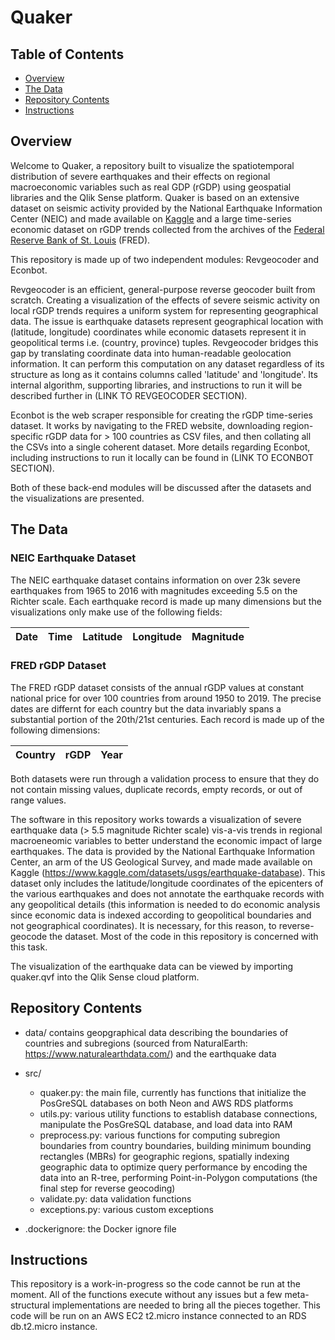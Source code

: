 # Quaker

## Table of Contents
- [Overview](#overview)
- [The Data](#the-data)
- [Repository Contents](#repository-contents)
- [Instructions](#instructions)

## Overview
Welcome to Quaker, a repository built to visualize the spatiotemporal distribution of severe earthquakes and their effects on regional macroeconomic variables such as real GDP (rGDP) using geospatial libraries and the Qlik Sense platform. Quaker is based on an extensive dataset on seismic activity provided by the National Earthquake Information Center (NEIC) and made available on [Kaggle](https://www.kaggle.com/datasets/usgs/earthquake-database) and a large time-series economic dataset on rGDP trends collected from the archives of the [Federal Reserve Bank of St. Louis](https://fred.stlouisfed.org/) (FRED). 

This repository is made up of two independent modules: Revgeocoder and Econbot. 

Revgeocoder is an efficient, general-purpose reverse geocoder built from scratch. Creating a visualization of the effects of severe seismic activity on local rGDP trends requires a uniform system for representing geographical data. The issue is earthquake datasets represent geographical location with (latitude, longitude) coordinates while economic datasets represent it in geopolitical terms i.e. (country, province) tuples. Revgeocoder bridges this gap by translating coordinate data into human-readable geolocation information. It can perform this computation on any dataset regardless of its structure as long as it contains columns called 'latitude' and 'longitude'. Its internal algorithm, supporting libraries, and instructions to run it will be described further in (LINK TO REVGEOCODER SECTION).

Econbot is the web scraper responsible for creating the rGDP time-series dataset. It works by navigating to the FRED website, downloading region-specific rGDP data for > 100 countries as CSV files, and then collating all the CSVs into a single coherent dataset. More details regarding Econbot, including instructions to run it locally can be found in (LINK TO ECONBOT SECTION).

Both of these back-end modules will be discussed after the datasets and the visualizations are presented.


## The Data

### NEIC Earthquake Dataset
The NEIC earthquake dataset contains information on over 23k severe earthquakes from 1965 to 2016 with magnitudes exceeding 5.5 on the Richter scale. Each earthquake record is made up many dimensions but the visualizations only make use of the following fields:

| Date | Time | Latitude | Longitude | Magnitude |
| ---- | ---- | -------- | --------- | --------- |


### FRED rGDP Dataset
The FRED rGDP dataset consists of the annual rGDP values at constant national price for over 100 countries from around 1950 to 2019. The precise dates are differnt for each country but the data invariably spans a substantial portion of the 20th/21st centuries. Each record is made up of the following dimensions:

| Country | rGDP | Year | 
| ---- | ---- | ------- |


Both datasets were run through a validation process to ensure that they do not contain missing values, duplicate records, empty records, or out of range values. 




The software in this repository works towards a visualization of severe earthquake data (> 5.5 magnitude Richter scale) vis-a-vis trends in regional macroeneomic variables to better understand the economic impact of large earthquakes. The data is provided by the National Earthquake Information Center, an arm of the US Geological Survey, and made made available on Kaggle (https://www.kaggle.com/datasets/usgs/earthquake-database). This dataset only includes the latitude/longitude coordinates of the epicenters of the various earthquakes and does not annotate the earthquake records with any geopolitical details (this information is needed to do economic analysis since economic data is indexed according to geopolitical boundaries and not geographical coordinates). It is necessary, for this reason, to reverse-geocode the dataset. Most of the code in this repository is concerned with this task.

The visualization of the earthquake data can be viewed by importing quaker.qvf into the Qlik Sense cloud platform. 

## Repository Contents

- data/ contains geopgraphical data describing the boundaries of countries and subregions (sourced from NaturalEarth: https://www.naturalearthdata.com/) and the earthquake data

- src/
  - quaker.py: the main file, currently has functions that initialize the PosGreSQL databases on both Neon and AWS RDS platforms
  - utils.py: various utility functions to establish database connections, manipulate the PosGreSQL database, and load data into RAM
  - preprocess.py: various functions for computing subregion boundaries from country boundaries, building minimum bounding rectangles (MBRs) for geographic regions, spatially indexing geographic data to optimize query performance by encoding the data into an R-tree, performing Point-in-Polygon computations (the final step for reverse geocoding)
  - validate.py: data validation functions
  - exceptions.py: various custom exceptions
 
- .dockerignore: the Docker ignore file

## Instructions
This repository is a work-in-progress so the code cannot be run at the moment. All of the functions execute without any issues but a few meta-structural implementations are needed to bring all the pieces together. This code will be run on an AWS EC2 t2.micro instance connected to an RDS db.t2.micro instance.
